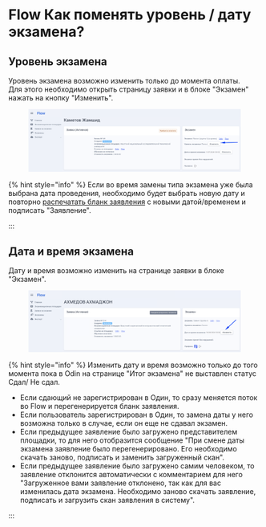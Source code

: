 # Flow Как поменять уровень / дату экзамена?

## Уровень экзамена

Уровень экзамена возможно изменить только до момента оплаты.\
Для этого необходимо открыть страницу заявки и в блоке "Экзамен" нажать на кнопку "Изменить".

<figure><img src="../.gitbook/assets/image (297).png" alt=""><figcaption></figcaption></figure>

{% hint style="info" %}
Если во время замены типа экзамена уже была выбрана дата проведения, необходимо будет выбрать новую дату и повторно [распечатать бланк заявления](../flow.-rabota-s-dokumentami/pechat-i-zagruzka-zayavlenii.md) с новыми датой/временем и подписать "Заявление".&#x20;

:::

## Дата и время экзамена

Дату и время  возможно изменить на странице заявки в блоке "Экзамен".

<figure><img src="../.gitbook/assets/image (298).png" alt=""><figcaption></figcaption></figure>

{% hint style="info" %}
Изменить дату и время возможно только до того момента пока в  Odin на странице "Итог экзамена" не выставлен статус Сдал/ Не сдал.



* Если сдающий не зарегистрирован в Один, то сразу меняется поток  во Flow и перегенерируется бланк заявления.
* Если пользователь зарегистрирован в Один, то замена даты у него возможна только в случае, если он еще не сдавал экзамен.
* Если предыдущее заявление было загружено представителем площадки, то для него отобразится сообщение "При смене даты экзамена заявление было перегенерировано. Его необходимо скачать заново, подписать и заменить загруженный скан".
* Если предыдущее заявление было загружено самим человеком, то заявление отклонится автоматически с комментарием для него "Загруженное вами заявление отклонено, так как для вас изменилась дата экзамена. Необходимо заново скачать заявление, подписать и загрузить скан заявления в систему".

:::
